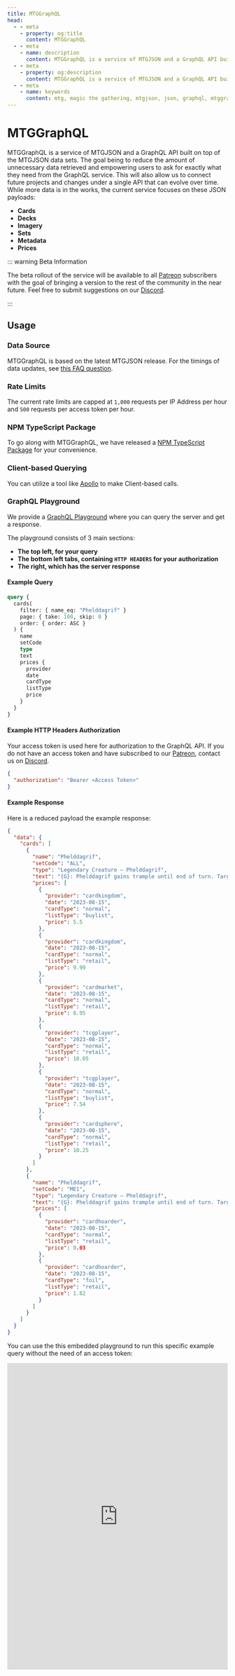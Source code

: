 ```yaml
---
title: MTGGraphQL
head:
  - - meta
    - property: og:title
      content: MTGGraphQL
  - - meta
    - name: description
      content: MTGGraphQL is a service of MTGJSON and a GraphQL API built on top of the MTGJSON data sets. The goal being to reduce the amount of unnecessary data retrieved and empowering users to ask for exactly what they need from the GraphQL service.
  - - meta
    - property: og:description
      content: MTGGraphQL is a service of MTGJSON and a GraphQL API built on top of the MTGJSON data sets. The goal being to reduce the amount of unnecessary data retrieved and empowering users to ask for exactly what they need from the GraphQL service.
  - - meta
    - name: keywords
      content: mtg, magic the gathering, mtgjson, json, graphql, mtggraphql, api
---
```


# MTGGraphQL

MTGGraphQL is a service of MTGJSON and a GraphQL API built on top of the MTGJSON data sets. The goal being to reduce the amount of unnecessary data retrieved and empowering users to ask for exactly what they need from the GraphQL service. This will also allow us to connect future projects and changes under a single API that can evolve over time. While more data is in the works, the current service focuses on these JSON payloads:

- **Cards**
- **Decks**
- **Imagery**
- **Sets**
- **Metadata**
- **Prices**

::: warning Beta Information

The beta rollout of the service will be available to all <a href="https://www.patreon.com/MTGJSON" class="link-inline-image patreon" target="_blank" rel="noreferrer noopener">Patreon</a> subscribers with the goal of bringing a version to the rest of the community in the near future. Feel free to submit suggestions on our [Discord](https://mtgjson.com/discord).

:::

## Usage

### Data Source

MTGGraphQL is based on the latest MTGJSON release. For the timings of data updates, see [this FAQ question](/faq/#how-often-is-the-data-updated).

### Rate Limits

The current rate limits are capped at `1,000` requests per IP Address per hour and `500` requests per access token per hour.

### NPM TypeScript Package

To go along with MTGGraphQL, we have released a [NPM TypeScript Package](https://www.npmjs.com/package/mtggraphql/) for your convenience.

### Client-based Querying

You can utilize a tool like [Apollo](https://www.apollographql.com/docs/) to make Client-based calls.

### GraphQL Playground

We provide a [GraphQL Playground](https://graphql.mtgjson.com/) where you can query the server and get a response.

The playground consists of 3 main sections:

- **The top left, for your query**
- **The bottom left tabs, containing `HTTP HEADERS` for your authorization**
- **The right, which has the server response**

#### Example Query

```GraphQL
query {
  cards(
    filter: { name_eq: "Phelddagrif" }
    page: { take: 100, skip: 0 }
    order: { order: ASC }
  ) {
    name
    setCode
    type
    text
    prices {
      provider
      date
      cardType
      listType
      price
    }
  }
}
```

#### Example HTTP Headers Authorization

Your access token is used here for authorization to the GraphQL API. If you do not have an access token and have subscribed to our <a href="https://www.patreon.com/MTGJSON" class="link-inline-image patreon" target="_blank" rel="noreferrer noopener">Patreon</a>, contact us on [Discord](https://mtgjson.com/discord).

```JSON
{
  "authorization": "Bearer <Access Token>"
}
```

#### Example Response

Here is a reduced payload the example response:

```JSON
{
  "data": {
    "cards": [
      {
        "name": "Phelddagrif",
        "setCode": "ALL",
        "type": "Legendary Creature — Phelddagrif",
        "text": "{G}: Phelddagrif gains trample until end of turn. Target opponent creates a 1/1 green Hippo creature token.\n{W}: Phelddagrif gains flying until end of turn. Target opponent gains 2 life.\n{U}: Return Phelddagrif to its owner's hand. Target opponent may draw a card.",
        "prices": [
          {
            "provider": "cardkingdom",
            "date": "2023-08-15",
            "cardType": "normal",
            "listType": "buylist",
            "price": 5.5
          },
          {
            "provider": "cardkingdom",
            "date": "2023-08-15",
            "cardType": "normal",
            "listType": "retail",
            "price": 9.99
          },
          {
            "provider": "cardmarket",
            "date": "2023-08-15",
            "cardType": "normal",
            "listType": "retail",
            "price": 8.95
          },
          {
            "provider": "tcgplayer",
            "date": "2023-08-15",
            "cardType": "normal",
            "listType": "retail",
            "price": 10.05
          },
          {
            "provider": "tcgplayer",
            "date": "2023-08-15",
            "cardType": "normal",
            "listType": "buylist",
            "price": 7.54
          },
          {
            "provider": "cardsphere",
            "date": "2023-08-15",
            "cardType": "normal",
            "listType": "retail",
            "price": 10.25
          }
        ]
      },
      {
        "name": "Phelddagrif",
        "setCode": "ME1",
        "type": "Legendary Creature — Phelddagrif",
        "text": "{G}: Phelddagrif gains trample until end of turn. Target opponent creates a 1/1 green Hippo creature token.\n{W}: Phelddagrif gains flying until end of turn. Target opponent gains 2 life.\n{U}: Return Phelddagrif to its owner's hand. Target opponent may draw a card.",
        "prices": [
          {
            "provider": "cardhoarder",
            "date": "2023-08-15",
            "cardType": "normal",
            "listType": "retail",
            "price": 0.03
          },
          {
            "provider": "cardhoarder",
            "date": "2023-08-15",
            "cardType": "foil",
            "listType": "retail",
            "price": 1.82
          }
        ]
      }
    ]
  }
}
```

You can use the this embedded playground to run this specific example query without the need of an access token:

<div class="doc-iframe graphql-playground">
  <iframe src="https://graphql.mtgjson.com/?query=query {%0A%20 cards(%0A%20%20%20 filter%3A { name_eq%3A %22Phelddagrif%22 }%0A%20%20%20 page%3A { take%3A 100%2C skip%3A 0 }%0A%20%20%20 order%3A { order%3A ASC }%0A%20 ) {%0A%20%20%20 name%0A%20%20%20 setCode%0A%20%20%20 type%0A%20%20%20 text%0A%20%20%20 prices {%0A%20%20%20%20%20 provider%0A%20%20%20%20%20 date%0A%20%20%20%20%20 cardType%0A%20%20%20%20%20 listType%0A%20%20%20%20%20 price%0A%20%20%20 }%0A%20%20}%0A}%0A" height="700px" width="100%" frameborder="0"></iframe>
</div>

